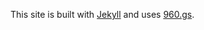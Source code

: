This site is built with [Jekyll][jekyll] and uses [960.gs][960gs].

[960gs]: http://www.960.gs/
[jekyll]: http://www.github.com/mojombo/jekyll/

